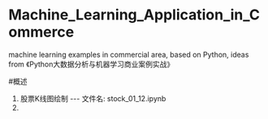 # Machine_Learning_Application_in_Commerce
machine learning examples in commercial area, based on Python, ideas from 《Python大数据分析与机器学习商业案例实战》


#概述
1. 股票K线图绘制 --- 文件名: stock_01_12.ipynb
2. 

